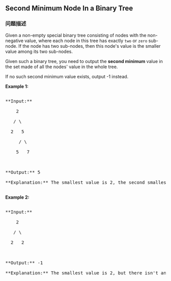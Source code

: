 ## Second Minimum Node In a Binary Tree  
### 问题描述

Given a non-empty special binary tree consisting of nodes with the non-negative value, where each node in this tree has exactly `two` or `zero` sub-node. If the node has two sub-nodes, then this node's value is the smaller value among its two sub-nodes. 



Given such a binary tree, you need to output the **second minimum** value in the set made of all the nodes' value in the whole tree. 



If no such second minimum value exists, output -1 instead.


**Example 1:**<br />
<pre>
**Input:** 
    2
   / \
  2   5
     / \
    5   7

**Output:** 5
**Explanation:** The smallest value is 2, the second smallest value is 5.
</pre>


**Example 2:**<br />
<pre>
**Input:** 
    2
   / \
  2   2

**Output:** -1
**Explanation:** The smallest value is 2, but there isn't any second smallest value.
</pre>

